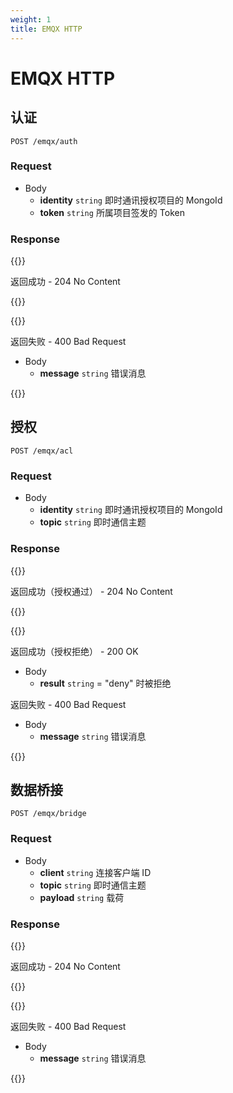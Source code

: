 ```yaml
---
weight: 1
title: EMQX HTTP
---
```


# EMQX HTTP

## 认证

```
POST /emqx/auth
```

### Request

- Body
  - **identity** `string` 即时通讯授权项目的 MongoId
  - **token** `string` 所属项目签发的 Token

### Response

{{<hint info>}}

返回成功 - 204 No Content

{{</hint>}}

{{<hint danger>}}

返回失败 - 400 Bad Request

- Body
    - **message** `string` 错误消息

{{</hint>}}

## 授权

```
POST /emqx/acl
```

### Request

- Body
    - **identity** `string` 即时通讯授权项目的 MongoId
    - **topic** `string` 即时通信主题

### Response

{{<hint info>}}

返回成功（授权通过） - 204 No Content

{{</hint>}}

{{<hint danger>}}

返回成功（授权拒绝） - 200 OK

- Body
    - **result** `string` = "deny" 时被拒绝

返回失败 - 400 Bad Request

- Body
    - **message** `string` 错误消息

{{</hint>}}

## 数据桥接

```
POST /emqx/bridge
```

### Request

- Body
    - **client** `string` 连接客户端 ID
    - **topic** `string` 即时通信主题
    - **payload** `string` 载荷

### Response

{{<hint info>}}

返回成功 - 204 No Content

{{</hint>}}

{{<hint danger>}}

返回失败 - 400 Bad Request

- Body
    - **message** `string` 错误消息

{{</hint>}}
